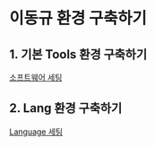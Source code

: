 # 이동규 환경 구축하기

## 1. 기본 Tools 환경 구축하기

[소프트웨어 세팅](./software.setting.md)

## 2. Lang 환경 구축하기

[Language 세팅](./lang.setting.md) 